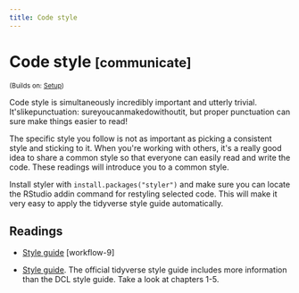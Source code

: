 ```yaml
---
title: Code style
---
```


<!-- Generated automatically from code-style.yml. Do not edit by hand -->

# Code style <small class='communicate'>[communicate]</small>
<small>(Builds on: [Setup](setup.md))</small>

Code style is simultaneously incredibly important and utterly trivial.
It'slikepunctuation: sureyoucanmakedowithoutit, but proper punctuation
can sure make things easier to read!

The specific style you follow is not as important as picking a consistent
style and sticking to it. When you're working with others, it's a really
good idea to share a common style so that everyone can easily read and
write the code. These readings will introduce you to a common style.

Install styler with `install.packages("styler")` and make sure you can
locate the RStudio addin command for restyling selected code. This will
make it very easy to apply the tidyverse style guide automatically.

## Readings

  * [Style guide](https://dcl-workflow.stanford.edu/style-guide.html) [workflow-9]

  * [Style guide](http://style.tidyverse.org).
    The official tidyverse style guide includes more information than the DCL
    style guide. Take a look at chapters 1-5.


